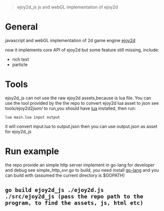 


> ejoy2d_js js and webGL implementation of ejoy2d

General
===
javascript and webGL implementation of 2d game engine [ejoy2d](https://github.com/ejoy/ejoy2d)

now it implements core API of ejoy2d but some feature still missing, include:

 - rich text
 - particle

Tools
===
ejoy2d_js can not use the raw ejoy2d assets,because is lua file. You can use the tool provided by the the repo to convert ejoy2d lua asset to json
see tools/ejoy2d2json/
to run,you should have [lua](http://www.lua.org/) installed, then run:

`lua main.lua input output`

it will convert input.lua to output.json
then you can use output.json as asset for ejoy2d_js

Run example
===
the repo provide an simple http server implement in go-lang for developer and debug
see simple_http_svr.go
to build, you need install [go-lang](https://golang.org) 
and you can build with (assumed the current directory is $GOPATH)

 `go build ejoy2d_js
 ./ejoy2d.js  ./src/ejoy2d_js (pass the repo path to the program, to find the assets, js, html etc)
  `
 - 

 